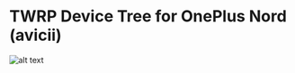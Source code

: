 # TWRP Device Tree for OnePlus Nord (avicii)
![alt text](https://github.com/Sanju0910/readme_res/tree/main/images/oneplus_avicii.jpg?raw=true)
